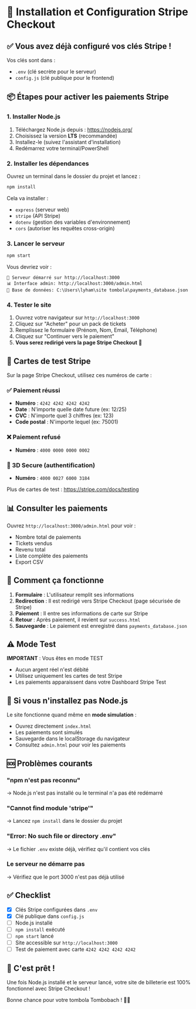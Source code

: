# 🚀 Installation et Configuration Stripe Checkout

## ✅ Vous avez déjà configuré vos clés Stripe !

Vos clés sont dans :
- `.env` (clé secrète pour le serveur)
- `config.js` (clé publique pour le frontend)

## 📦 Étapes pour activer les paiements Stripe

### 1. Installer Node.js

1. Téléchargez Node.js depuis : https://nodejs.org/
2. Choisissez la version **LTS** (recommandée)
3. Installez-le (suivez l'assistant d'installation)
4. Redémarrez votre terminal/PowerShell

### 2. Installer les dépendances

Ouvrez un terminal dans le dossier du projet et lancez :

```bash
npm install
```

Cela va installer :
- `express` (serveur web)
- `stripe` (API Stripe)
- `dotenv` (gestion des variables d'environnement)
- `cors` (autoriser les requêtes cross-origin)

### 3. Lancer le serveur

```bash
npm start
```

Vous devriez voir :
```
🚀 Serveur démarré sur http://localhost:3000
📊 Interface admin: http://localhost:3000/admin.html
💾 Base de données: C:\Users\lyham\site tombola\payments_database.json
```

### 4. Tester le site

1. Ouvrez votre navigateur sur `http://localhost:3000`
2. Cliquez sur "Acheter" pour un pack de tickets
3. Remplissez le formulaire (Prénom, Nom, Email, Téléphone)
4. Cliquez sur "Continuer vers le paiement"
5. **Vous serez redirigé vers la page Stripe Checkout** 🎉

## 🧪 Cartes de test Stripe

Sur la page Stripe Checkout, utilisez ces numéros de carte :

### ✅ Paiement réussi
- **Numéro** : `4242 4242 4242 4242`
- **Date** : N'importe quelle date future (ex: 12/25)
- **CVC** : N'importe quel 3 chiffres (ex: 123)
- **Code postal** : N'importe lequel (ex: 75001)

### ❌ Paiement refusé
- **Numéro** : `4000 0000 0000 0002`

### 🔐 3D Secure (authentification)
- **Numéro** : `4000 0027 6000 3184`

Plus de cartes de test : https://stripe.com/docs/testing

## 📊 Consulter les paiements

Ouvrez `http://localhost:3000/admin.html` pour voir :
- Nombre total de paiements
- Tickets vendus
- Revenu total
- Liste complète des paiements
- Export CSV

## 🎯 Comment ça fonctionne

1. **Formulaire** : L'utilisateur remplit ses informations
2. **Redirection** : Il est redirigé vers Stripe Checkout (page sécurisée de Stripe)
3. **Paiement** : Il entre ses informations de carte sur Stripe
4. **Retour** : Après paiement, il revient sur `success.html`
5. **Sauvegarde** : Le paiement est enregistré dans `payments_database.json`

## ⚠️ Mode Test

**IMPORTANT** : Vous êtes en mode TEST
- Aucun argent réel n'est débité
- Utilisez uniquement les cartes de test Stripe
- Les paiements apparaissent dans votre Dashboard Stripe Test

## 🔄 Si vous n'installez pas Node.js

Le site fonctionne quand même en **mode simulation** :
- Ouvrez directement `index.html`
- Les paiements sont simulés
- Sauvegarde dans le localStorage du navigateur
- Consultez `admin.html` pour voir les paiements

## 🆘 Problèmes courants

### "npm n'est pas reconnu"
→ Node.js n'est pas installé ou le terminal n'a pas été redémarré

### "Cannot find module 'stripe'"
→ Lancez `npm install` dans le dossier du projet

### "Error: No such file or directory .env"
→ Le fichier `.env` existe déjà, vérifiez qu'il contient vos clés

### Le serveur ne démarre pas
→ Vérifiez que le port 3000 n'est pas déjà utilisé

## ✅ Checklist

- [x] Clés Stripe configurées dans `.env`
- [x] Clé publique dans `config.js`
- [ ] Node.js installé
- [ ] `npm install` exécuté
- [ ] `npm start` lancé
- [ ] Site accessible sur `http://localhost:3000`
- [ ] Test de paiement avec carte `4242 4242 4242 4242`

## 🎉 C'est prêt !

Une fois Node.js installé et le serveur lancé, votre site de billeterie est 100% fonctionnel avec Stripe Checkout !

Bonne chance pour votre tombola Tombobach ! 🎫✨
